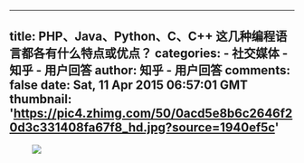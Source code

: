 
---
title: PHP、Java、Python、C、C++ 这几种编程语言都各有什么特点或优点？
categories: 
    - 社交媒体
    - 知乎 - 用户回答
author: 知乎 - 用户回答
comments: false
date: Sat, 11 Apr 2015 06:57:01 GMT
thumbnail: 'https://pic4.zhimg.com/50/0acd5e8b6c2646f20d3c331408fa67f8_hd.jpg?source=1940ef5c'
---

<div>   
<figure><img src="https://pic4.zhimg.com/50/0acd5e8b6c2646f20d3c331408fa67f8_hd.jpg?source=1940ef5c" data-rawwidth="461" data-rawheight="519" class="origin_image zh-lightbox-thumb lazy" data-original="https://pic2.zhimg.com/0acd5e8b6c2646f20d3c331408fa67f8_r.jpg?source=1940ef5c" data-actualsrc="https://pic4.zhimg.com/50/0acd5e8b6c2646f20d3c331408fa67f8_hd.jpg?source=1940ef5c" referrerpolicy="no-referrer"></figure>  
</div>
            